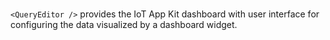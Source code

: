 # <QueryEditor />

`<QueryEditor />` provides the IoT App Kit dashboard with user interface for configuring the data visualized by a dashboard widget.
